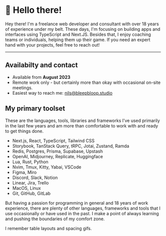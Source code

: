 # 👋 Hello there!

Hey there! I'm a freelance web developer and consultant with over 18 years of experience under my belt. These days, I'm focusing on building apps and interfaces using TypeScript and Next.JS. Besides that, I enjoy coaching teams or individuals, helping them up their game. If you need an expert hand with your projects, feel free to reach out!

---

## Availabilty and contact

- Available from **August 2023**
- Remote work only - but certainly more than okay with occasional on-site meetings.
- Easiest way to reach me: nils@bleepbloop.studio

## My primary toolset

These are the languages, tools, libraries and frameworks I've used primarily in the last few years and am more than comfortable to work with and ready to get things done.

- Next.js, React, TypeScript, Tailwind CSS
- Storybook, TanStack Query, tRPC, Jotai, Zustand, Ramda
- Redis, Postgres, Prisma, Supabase, Upstash
- OpenAI, Midjourney, Replicate, Huggingface
- Lua, Rust, Python
- Nvim, Tmux, Kitty, Yabai, VSCode
- Figma, Miro 
- Discord, Slack, Notion
- Linear, Jira, Trello
- MacOS, Linux
- Git, GitHub, GitLab

But having a passion for programming in general and 18 years of work experience,
there are plenty of other languages, frameworks and tools that I use
occasionally or have used in the past. I make a point of always learning and
pushing the boundaries of my comfort zone.

I remember table layouts and spacing gifs.
